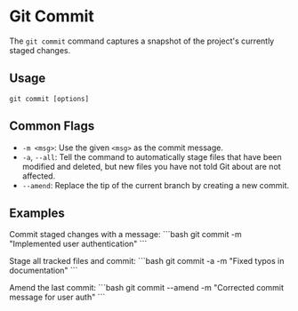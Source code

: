 # Git Commit

The `git commit` command captures a snapshot of the project's currently staged changes.

## Usage
`git commit [options]`

## Common Flags
-   `-m <msg>`: Use the given `<msg>` as the commit message.
-   `-a`, `--all`: Tell the command to automatically stage files that have been modified and deleted, but new files you have not told Git about are not affected.
-   `--amend`: Replace the tip of the current branch by creating a new commit.

## Examples
Commit staged changes with a message:
\`\`\`bash
git commit -m "Implemented user authentication"
\`\`\`

Stage all tracked files and commit:
\`\`\`bash
git commit -a -m "Fixed typos in documentation"
\`\`\`

Amend the last commit:
\`\`\`bash
git commit --amend -m "Corrected commit message for user auth"
\`\`\`
